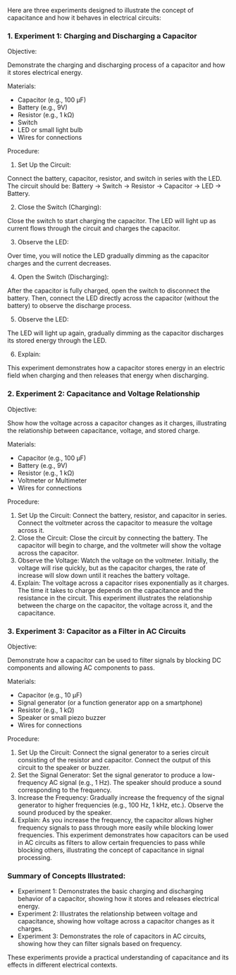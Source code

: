 
Here are three experiments designed to illustrate the concept of capacitance and how it behaves in electrical circuits:

### 1. Experiment 1: Charging and Discharging a Capacitor

Objective: 

Demonstrate the charging and discharging process of a capacitor and how it stores electrical energy.

Materials:

- Capacitor (e.g., 100 µF)
- Battery (e.g., 9V)
- Resistor (e.g., 1 kΩ)
- Switch
- LED or small light bulb
- Wires for connections

Procedure:

1. Set Up the Circuit: 

Connect the battery, capacitor, resistor, and switch in series with the LED. The circuit should be: Battery -> Switch -> Resistor -> Capacitor -> LED -> Battery.

2. Close the Switch (Charging): 

Close the switch to start charging the capacitor. The LED will light up as current flows through the circuit and charges the capacitor.

3. Observe the LED: 

Over time, you will notice the LED gradually dimming as the capacitor charges and the current decreases.

4. Open the Switch (Discharging): 

After the capacitor is fully charged, open the switch to disconnect the battery. Then, connect the LED directly across the capacitor (without the battery) to observe the discharge process.

5. Observe the LED: 

The LED will light up again, gradually dimming as the capacitor discharges its stored energy through the LED.

6. Explain: 

This experiment demonstrates how a capacitor stores energy in an electric field when charging and then releases that energy when discharging.

### 2. Experiment 2: Capacitance and Voltage Relationship

Objective: 

Show how the voltage across a capacitor changes as it charges, illustrating the relationship between capacitance, voltage, and stored charge.

Materials:

- Capacitor (e.g., 100 µF)
- Battery (e.g., 9V)
- Resistor (e.g., 1 kΩ)
- Voltmeter or Multimeter
- Wires for connections

Procedure:

1. Set Up the Circuit: Connect the battery, resistor, and capacitor in series. Connect the voltmeter across the capacitor to measure the voltage across it.
2. Close the Circuit: Close the circuit by connecting the battery. The capacitor will begin to charge, and the voltmeter will show the voltage across the capacitor.
3. Observe the Voltage: Watch the voltage on the voltmeter. Initially, the voltage will rise quickly, but as the capacitor charges, the rate of increase will slow down until it reaches the battery voltage.
4. Explain: The voltage across a capacitor rises exponentially as it charges. The time it takes to charge depends on the capacitance and the resistance in the circuit. This experiment illustrates the relationship between the charge on the capacitor, the voltage across it, and the capacitance.

### 3. Experiment 3: Capacitor as a Filter in AC Circuits

Objective: 

Demonstrate how a capacitor can be used to filter signals by blocking DC components and allowing AC components to pass.

Materials:

- Capacitor (e.g., 10 µF)
- Signal generator (or a function generator app on a smartphone)
- Resistor (e.g., 1 kΩ)
- Speaker or small piezo buzzer
- Wires for connections

Procedure:

1. Set Up the Circuit: Connect the signal generator to a series circuit consisting of the resistor and capacitor. Connect the output of this circuit to the speaker or buzzer.
2. Set the Signal Generator: Set the signal generator to produce a low-frequency AC signal (e.g., 1 Hz). The speaker should produce a sound corresponding to the frequency.
3. Increase the Frequency: Gradually increase the frequency of the signal generator to higher frequencies (e.g., 100 Hz, 1 kHz, etc.). Observe the sound produced by the speaker.
4. Explain: As you increase the frequency, the capacitor allows higher frequency signals to pass through more easily while blocking lower frequencies. This experiment demonstrates how capacitors can be used in AC circuits as filters to allow certain frequencies to pass while blocking others, illustrating the concept of capacitance in signal processing.

### Summary of Concepts Illustrated:

- Experiment 1: Demonstrates the basic charging and discharging behavior of a capacitor, showing how it stores and releases electrical energy.
- Experiment 2: Illustrates the relationship between voltage and capacitance, showing how voltage across a capacitor changes as it charges.
- Experiment 3: Demonstrates the role of capacitors in AC circuits, showing how they can filter signals based on frequency.

These experiments provide a practical understanding of capacitance and its effects in different electrical contexts.
